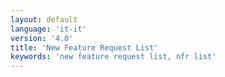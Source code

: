 ```yaml
---
layout: default
language: 'it-it'
version: '4.0'
title: 'New Feature Request List'
keywords: 'new feature request list, nfr list'
---
```


